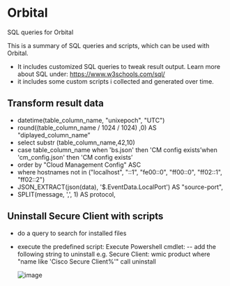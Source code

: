 # Orbital
SQL queries for Orbital

This is a summary of SQL queries and scripts, which can be used with Orbital. 
- It includes customized SQL queries to tweak result output. Learn more about SQL under: https://www.w3schools.com/sql/
- it includes some custom scripts i collected and generated over time.

## Transform result data
- datetime(table_column_name, "unixepoch", "UTC")
- round((table_column_name / 1024 / 1024) ,0) AS "diplayed_column_name”
- select substr (table_column_name,42,10)
- case table_column_name when 'bs.json' then 'CM config exists’when 'cm_config.json' then 'CM config exists’
- order by "Cloud Management Config" ASC
- where hostnames not in ("localhost", "::1", "fe00::0", "ff00::0", "ff02::1", "ff02::2")
- JSON_EXTRACT(json(data), '$.EventData.LocalPort') AS "source-port",
- SPLIT(message, ',', 1) AS protocol,


## Uninstall Secure Client with scripts
- do a query to search for installed files
- execute the predefined script: Execute Powershell cmdlet:
-- add the following string to uninstall e.g. Secure Client: wmic product where "name like 'Cisco Secure Client%'" call uninstall

  ![image](https://github.com/user-attachments/assets/dffa6baa-818b-483d-b185-c59ced880086)

